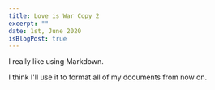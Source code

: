 ```yaml
---
title: Love is War Copy 2
excerpt: ""
date: 1st, June 2020
isBlogPost: true
---
```


I really like using Markdown.

I think I'll use it to format all of my documents from now on.